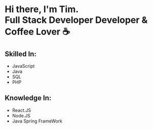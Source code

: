 <h1>Hi there, I'm Tim.<br />Full Stack Developer Developer & Coffee Lover ☕</h1>

## Skilled In:
- JavaScript
- Java
- SQL
- PHP
## Knowledge In:
- React.JS
- Node.JS
- Java Spring FrameWork
<!--

Here are some ideas to get you started:

- 🔭 I’m currently working on ...
- 🌱 I’m currently learning ...
- 👯 I’m looking to collaborate on ...
- 🤔 I’m looking for help with ...
- 💬 Ask me about ...
- 📫 How to reach me: ...
- 😄 Pronouns: ...
- ⚡ Fun fact: ...
-->
